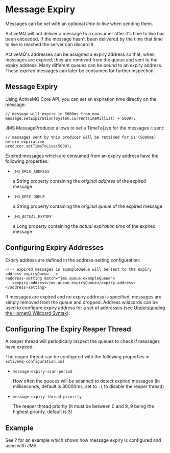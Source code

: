 # Message Expiry

Messages can be set with an optional *time to live* when sending them.

ActiveMQ will not deliver a message to a consumer after it's time to
live has been exceeded. If the message hasn't been delivered by the time
that time to live is reached the server can discard it.

ActiveMQ's addresses can be assigned a expiry address so that, when
messages are expired, they are removed from the queue and sent to the
expiry address. Many different queues can be bound to an expiry address.
These *expired* messages can later be consumed for further inspection.

## Message Expiry

Using ActiveMQ Core API, you can set an expiration time directly on the
message:

    // message will expire in 5000ms from now
    message.setExpiration(System.currentTimeMillis() + 5000);

JMS MessageProducer allows to set a TimeToLive for the messages it sent:

    // messages sent by this producer will be retained for 5s (5000ms) before expiration           
    producer.setTimeToLive(5000);

Expired messages which are consumed from an expiry address have the
following properties:

-   `_HQ_ORIG_ADDRESS`

    a String property containing the *original address* of the expired
    message

-   `_HQ_ORIG_QUEUE`

    a String property containing the *original queue* of the expired
    message

-   `_HQ_ACTUAL_EXPIRY`

    a Long property containing the *actual expiration time* of the
    expired message

## Configuring Expiry Addresses

Expiry address are defined in the address-setting configuration:

    <!-- expired messages in exampleQueue will be sent to the expiry address expiryQueue -->
    <address-setting match="jms.queue.exampleQueue">
       <expiry-address>jms.queue.expiryQueue</expiry-address>
    </address-setting>

If messages are expired and no expiry address is specified, messages are
simply removed from the queue and dropped. Address wildcards can be used
to configure expiry address for a set of addresses (see [Understanding the HornetQ Wildcard Syntax](wildcard-syntax.md)).

## Configuring The Expiry Reaper Thread

A reaper thread will periodically inspect the queues to check if
messages have expired.

The reaper thread can be configured with the following properties in
`activemq-configuration.xml`

-   `message-expiry-scan-period`

    How often the queues will be scanned to detect expired messages (in
    milliseconds, default is 30000ms, set to `-1` to disable the reaper
    thread)

-   `message-expiry-thread-priority`

    The reaper thread priority (it must be between 0 and 9, 9 being the
    highest priority, default is 3)

## Example

See ? for an example which shows how message expiry is configured and
used with JMS.
